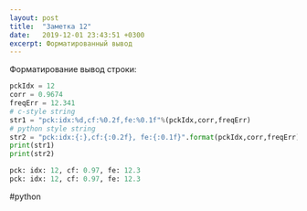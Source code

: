 ```yaml
---
layout: post
title:  "Заметка 12"
date:   2019-12-01 23:43:51 +0300
excerpt: Форматированный вывод 
---
```

Форматирование вывод строки:
```python
pckIdx = 12
corr = 0.9674
freqErr = 12.341
# c-style string
str1 = "pck:idx:%d,cf:%0.2f,fe:%0.1f"%(pckIdx,corr,freqErr)
# python style string
str2 = "pck:idx:{:},cf:{:0.2f}, fe:{:0.1f}".format(pckIdx,corr,freqErr)
print(str1)
print(str2)
```
```python
pck: idx: 12, cf: 0.97, fe: 12.3
pck: idx: 12, cf: 0.97, fe: 12.3
```
#python